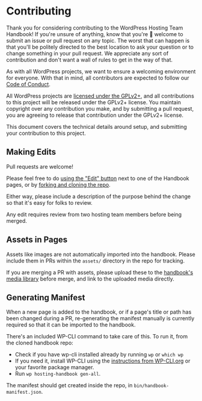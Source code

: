 # Contributing

Thank you for considering contributing to the WordPress Hosting Team Handbook! If you're unsure of anything, know that you're 💯 welcome to submit an issue or pull request on any topic. The worst that can happen is that you'll be politely directed to the best location to ask your question or to change something in your pull request. We appreciate any sort of contribution and don't want a wall of rules to get in the way of that.

As with all WordPress projects, we want to ensure a welcoming environment for everyone. With that in mind, all contributors are expected to follow our [Code of Conduct](/CODE_OF_CONDUCT.md).

All WordPress projects are [licensed under the GPLv2+](/LICENSE), and all contributions to this project will be released under the GPLv2+ license. You maintain copyright over any contribution you make, and by submitting a pull request, you are agreeing to release that contribution under the GPLv2+ license.

This document covers the technical details around setup, and submitting your contribution to this project.

## Making Edits

Pull requests are welcome! 

Please feel free to do [using the "Edit" button](https://help.github.com/en/github/managing-files-in-a-repository/editing-files-in-another-users-repository) next to one of the Handbook pages, or by [forking and cloning the repo](https://git-scm.com/book/en/v2/GitHub-Contributing-to-a-Project).

Either way, please include a description of the purpose behind the change so that it's easy for folks to review.

Any edit requires review from two hosting team members before being merged.

## Assets in Pages

Assets like images are not automatically imported into the handbook.
Please include them in PRs within the `assets/` directory in the repo for tracking.

If you are merging a PR with assets, please upload these to the [handbook's media library](https://make.wordpress.org/hosting/wp-admin/upload.php) before merge, and link to the uploaded media directly.

## Generating Manifest

When a new page is added to the handbook, or if a page's title or path has been changed during a PR, re-generating the manifest manually is currently required so that it can be imported to the handbook.

There's an included WP-CLI command to take care of this. To run it, from the cloned handbook repo:
- Check if you have wp-cli installed already by running `wp` or `which wp`
- If you need it, install WP-CLI using the [instructions from WP-CLI.org](https://wp-cli.org/#Installing) or your favorite package manager.
- Run `wp hosting-handbook gen-all`.

The manifest should get created inside the repo, in `bin/handbook-manifest.json`.
